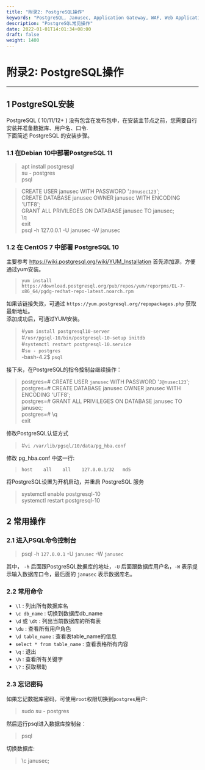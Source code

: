 ```yaml
---
title: "附录2: PostgreSQL操作"
keywords: "PostgreSQL, Janusec, Application Gateway, WAF, Web Application Firewall"
description: "PostgreSQL常见操作"
date: 2022-01-01T14:01:34+08:00
draft: false
weight: 1400
---
```


# 附录2: PostgreSQL操作
---

## 1 PostgreSQL安装  

PostgreSQL ( 10/11/12+ ) 没有包含在发布包中，在安装主节点之前，您需要自行安装并准备数据库、用户名、口令.    
下面简述 PostgreSQL 的安装步骤。   

### 1.1 在Debian 10中部署PostgreSQL 11

> apt install postgresql  
> su - postgres  
> psql  

> CREATE USER janusec WITH PASSWORD &#39;`J@nusec123`&#39;;  
> CREATE DATABASE janusec OWNER janusec WITH ENCODING 'UTF8';  
> GRANT ALL PRIVILEGES ON DATABASE janusec TO janusec;  
> \q  
> exit  
> psql -h 127.0.0.1 -U janusec -W janusec  


### 1.2 在 CentOS 7 中部署 PostgreSQL 10
主要参考 https://wiki.postgresql.org/wiki/YUM_Installation
首先添加源，方便通过yum安装。

> `yum install https://download.postgresql.org/pub/repos/yum/reporpms/EL-7-x86_64/pgdg-redhat-repo-latest.noarch.rpm`  

如果该链接失效，可通过  `https://yum.postgresql.org/repopackages.php` 获取最新地址。   
添加成功后，可通过YUM安装。         

> #`yum install postgresql10-server`   
> #`/usr/pgsql-10/bin/postgresql-10-setup initdb`   
> #`systemctl restart postgresql-10.service`  
> #`su - postgres`  
> -bash-4.2$ `psql`   


接下来，在PostgreSQL的指令控制台继续操作：      

> postgres=\# CREATE USER `janusec` WITH PASSWORD &#39;`J@nusec123`&#39;;  
> postgres=\# CREATE DATABASE janusec OWNER janusec WITH ENCODING 'UTF8';      
> postgres=\# GRANT ALL PRIVILEGES ON DATABASE janusec TO janusec;  
> postgres=\# \q   
> exit  

修改PostgreSQL认证方式     

> #`vi /var/lib/pgsql/10/data/pg_hba.conf`  

修改 pg_hba.conf 中这一行:     

> `host    all    all    127.0.0.1/32   md5`     

将PostgreSQL设置为开机启动，并重启 PostgreSQL 服务   

> systemctl enable postgresql-10   
> systemctl restart postgresql-10     

## 2 常用操作  

### 2.1 进入PSQL命令控制台  

> psql -h `127.0.0.1` -U `janusec` -W `janusec`   

其中， `-h` 后面跟PostgreSQL数据库的地址，`-U` 后面跟数据库用户名，`-W` 表示提示输入数据库口令，最后面的 `janusec` 表示数据库名。  

### 2.2 常用命令    

* `\l` : 列出所有数据库名  
* `\c db_name` : 切换到数据库db_name  
* `\d` 或 `\dt` : 列出当前数据库的所有表  
* `\du` : 查看所有用户角色  
* `\d table_name` : 查看表table_name的信息  
* `select * from table_name` : 查看表格所有内容  
* `\q` : 退出  
* `\h` : 查看所有关键字  
* `\?` : 获取帮助  

### 2.3 忘记密码    

如果忘记数据库密码，可使用`root`权限切换到`postgres`用户:   

> sudo su - postgres  

然后运行psql进入数据库控制台：  

> psql   

切换数据库:  

> \c janusec;   
